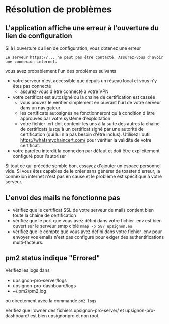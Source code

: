 # Résolution de problèmes

## L'application affiche une erreur à l'ouverture du lien de configuration

Si à l'ouverture du lien de configuration, vous obtenez une erreur

```
Le serveur https://... ne peut pas être contacté. Assurez-vous d'avoir une connexion internet.
```

vous avez probablement l'un des problèmes suivants

- votre serveur n'est accessible que depuis un réseau local et vous n'y êtes pas connecté
  - assurez-vous d'être connecté à votre VPN
- votre certificat est autosigné ou la chaine de certification est cassée
  - vous pouvez le vérifier simplement en ouvrant l'url de votre serveur dans un navigateur
  - les certificats autosignés ne fonctionneront qu'à condition d'être approuvés par votre système d'exploitation
  - votre fichier .crt doit contenir les uns à la suite des autres la chaine de certificats jusqu'à un certificat signé par une autorité de certification (qui lui n'a pas besoin d'être inclus). Utilisez l'outil https://whatsmychaincert.com/ pour vérifier la validité de votre certificat.
- votre parefeu interdit la connexion par défaut et doit être explicitement configuré pour l'autoriser

Si tout ce qui précède semble bon, essayez d'ajouter un espace personnel vide. Si vous êtes capables de le créer sans générer de toaster d'erreur, la connexion internet n'est pas en cause et le problème est spécifique à votre serveur.

## L'envoi des mails ne fonctionne pas

- vérifiez que le certificat SSL de votre serveur de mails contient bien toute la chaîne de certification
- vérifiez que le port que vous avez défini dans votre fichier .env est bien ouvert sur le serveur smtp ciblé
  `nmap -p 587 upsignon.eu`
- vérifiez que le compte que vous avez défini dans votre fichier .env pour envoyer vos emails n'est pas configuré pour exiger des authentifications multi-facteurs.

## pm2 status indique "Errored"

Vérifiez les logs dans

- upsignon-pro-server/logs
- upsignon-pro-dashboard/logs
- ~/.pm2/pm2.log

ou directement avec la commande `pm2 logs`

Vérifiez que l'owner des fichiers upsignon-pro-server/ et upsignon-pro-dashboard/ est bien upsignonpro et non root.
